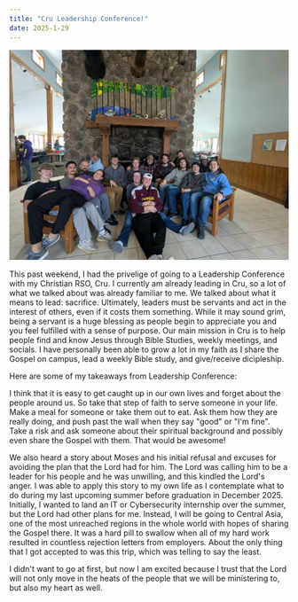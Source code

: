 ```yaml
---
title: "Cru Leadership Conference!"
date: 2025-1-29
---
```

![Leadership Conference](/assets/img/leadership.jpeg)

This past weekend, I had the privelige of going to a Leadership Conference with my Christian RSO, Cru. I currently am already leading in Cru, so a lot of what we talked about was already familiar to me. We talked about what it means to lead: sacrifice. Ultimately, leaders must be servants and act in the interest of others, even if it costs them something. While it may sound grim, being a servant is a huge blessing as people begin to appreciate you and you feel fulfilled with a sense of purpose. Our main mission in Cru is to help people find and know Jesus through Bible Studies, weekly meetings, and socials. I have personally been able to grow a lot in my faith as I share the Gospel on campus, lead a weekly Bible study, and give/receive dicipleship.

Here are some of my takeaways from Leadership Conference: 

I think that it is easy to get caught up in our own lives and forget about the people around us. So take that step of faith to serve someone in your life. Make a meal for someone or take them out to eat. Ask them how they are really doing, and push past the wall when they say "good" or "I'm fine". Take a risk and ask someone about their spiritual background and possibly even share the Gospel with them. That would be awesome!

We also heard a story about Moses and his initial refusal and excuses for avoiding the plan that the Lord had for him. The Lord was calling him to be a leader for his people and he was unwilling, and this kindled the Lord's anger. I was able to apply this story to my own life as I contemplate what to do during my last upcoming summer before graduation in December 2025. Initially, I wanted to land an IT or Cybersecurity internship over the summer, but the Lord had other plans for me. Instead, I will be going to Central Asia, one of the most unreached regions in the whole world with hopes of sharing the Gospel there. It was a hard pill to swallow when all of my hard work resulted in countless rejection letters from employers. About the only thing that I got accepted to was this trip, which was telling to say the least. 

I didn't want to go at first, but now I am excited because I trust that the Lord will not only move in the heats of the people that we will be ministering to, but also my heart as well. 


